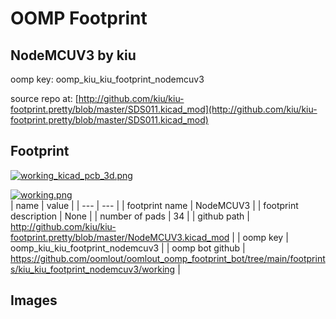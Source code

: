 # OOMP Footprint  
## NodeMCUV3  by kiu  
  
oomp key: oomp_kiu_kiu_footprint_nodemcuv3  
  
source repo at: [http://github.com/kiu/kiu-footprint.pretty/blob/master/SDS011.kicad_mod](http://github.com/kiu/kiu-footprint.pretty/blob/master/SDS011.kicad_mod)  
## Footprint  
  
[![working_kicad_pcb_3d.png](working_kicad_pcb_3d_600.png)](working_kicad_pcb_3d.png)  
  
[![working.png](working_600.png)](working.png)  
| name | value | 
| --- | --- | 
| footprint name | NodeMCUV3 | 
| footprint description | None | 
| number of pads | 34 | 
| github path | http://github.com/kiu/kiu-footprint.pretty/blob/master/NodeMCUV3.kicad_mod | 
| oomp key | oomp_kiu_kiu_footprint_nodemcuv3 | 
| oomp bot github | https://github.com/oomlout/oomlout_oomp_footprint_bot/tree/main/footprints/kiu_kiu_footprint_nodemcuv3/working | 
## Images  

